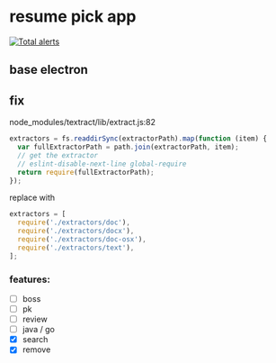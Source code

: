 # resume pick app

[![Total alerts](https://img.shields.io/lgtm/alerts/g/guissy/resume-pick-app.svg?logo=lgtm&logoWidth=18)](https://lgtm.com/projects/g/guissy/resume-pick-app/alerts/)

## base electron

## fix

node_modules/textract/lib/extract.js:82

```js
extractors = fs.readdirSync(extractorPath).map(function (item) {
  var fullExtractorPath = path.join(extractorPath, item);
  // get the extractor
  // eslint-disable-next-line global-require
  return require(fullExtractorPath);
});
```

replace with

```js
extractors = [
  require('./extractors/doc'),
  require('./extractors/docx'),
  require('./extractors/doc-osx'),
  require('./extractors/text'),
];
```

### features:

- [ ] boss
- [ ] pk
- [ ] review
- [ ] java / go
- [x] search
- [x] remove
